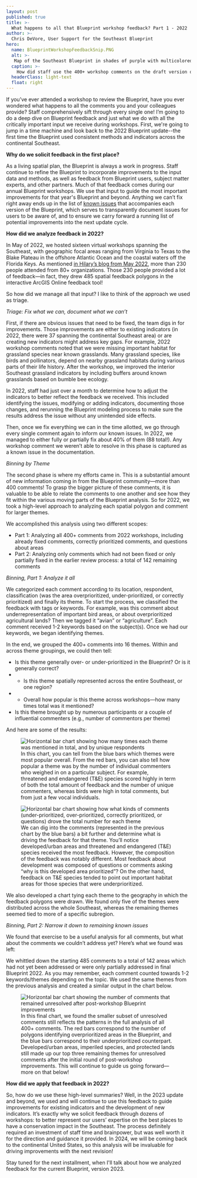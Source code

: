 ```yaml
---
layout: post
published: true
title: >-
  What happens to all that Blueprint workshop feedback? Part 1 - 2022
author: >-
  Chris DeVore, User Support for the Southeast Blueprint
hero:
  name: BlueprintWorkshopFeedbackSnip.PNG
  alt: >-
   Map of the Southeast Blueprint in shades of purple with multicolored polygons drawn on top of it, representing spatially explicit workshop comments.
  caption: >-
    How did staff use the 400+ workshop comments on the draft version of Southeast Conservation Blueprint 2022?
  headerClass: light-text
  float: right
---
```


If you’ve ever attended a workshop to review the Blueprint, have you ever wondered what happens to all the comments you and your colleagues provide? Staff comprehensively sift through every single one! I’m going to do a deep dive on Blueprint feedback and just what we do with all the critically important input we receive during workshops. First, we're going to jump in a time machine and look back to the 2022 Blueprint update--the first time the Blueprint used consistent methods and indicators across the continental Southeast.<!--more-->

**Why do we solicit feedback in the first place?**

As a living spatial plan, the Blueprint is always a work in progress. Staff continue to refine the Blueprint to incorporate improvements to the input data and methods, as well as feedback from Blueprint users, subject matter experts, and other partners. Much of that feedback comes during our annual Blueprint workshops. We use that input to guide the most important improvements for that year's Blueprint and beyond. Anything we can’t fix right away ends up in the list of [known issues](https://secassoutheast.org/blueprint-known-issues) that accompanies each version of the Blueprint, which serves to transparently document issues for users to be aware of, and to ensure we carry forward a running list of potential improvements into the next update cycle. 

**How did we analyze feedback in 2022?**

In May of 2022, we hosted sixteen virtual workshops spanning the Southeast, with geographic focal areas ranging from Virginia to Texas to the Blake Plateau in the offshore Atlantic Ocean and the coastal waters off the Florida Keys. As mentioned [in Hilary’s blog from May 2022](https://secassoutheast.org/2022/05/26/Blueprint-workshop-attendance-and-wording-poll-results.html), more than 230 people attended from 80+ organizations. Those 230 people provided a lot of feedback—in fact, they drew 485 spatial feedback polygons in the interactive ArcGIS Online feedback tool! 

So how did we manage all that input? I like to think of the approach we used as triage. 

_Triage: Fix what we can, document what we can’t_

First, if there are obvious issues that need to be fixed, the team digs in for improvements. Those improvements are either to existing indicators (in 2022, there were 37 spanning the continental Southeast area) or are creating new indicators might address key gaps. For example, 2022 workshop comments noted that we were missing important habitat for grassland species near known grasslands. Many grassland species, like birds and pollinators, depend on nearby grassland habitats during various parts of their life history. After the workshop, we improved the interior Southeast grassland indicators by including buffers around known grasslands based on bumble bee ecology. 

In 2022, staff had just over a month to determine how to adjust the indicators to better reflect the feedback we received. This included identifying the issues, modifying or adding indicators, documenting those changes, and rerunning the Blueprint modeling process to make sure the results address the issue without any unintended side effects.  

Then, once we fix everything we can in the time allotted, we go through every single comment again to inform our known issues. In 2022, we managed to either fully or partially fix about 40% of them (88 total!).  Any workshop comment we weren’t able to resolve in this phase is captured as a known issue in the documentation. 

_Binning by Theme_

The second phase is where my efforts came in. This is a substantial amount of new information coming in from the Blueprint community—more than 400 comments! To grasp the bigger picture of these comments, it is valuable to be able to relate the comments to one another and see how they fit within the various moving parts of the Blueprint analysis. So for 2022, we took a high-level approach to analyzing each spatial polygon and comment for larger themes. 

We accomplished this analysis using two different scopes: 

- Part 1: Analyzing all 400+ comments from 2022 workshops, including already fixed comments, correctly prioritized comments, and questions about areas 
- Part 2: Analyzing only comments which had not been fixed or only partially fixed in the earlier review process: a total of 142 remaining comments

_Binning, Part 1: Analyze it all_

We categorized each comment according to its location, respondent, classification (was the area overprioritized, under-prioritized, or correctly prioritized) and finally its theme. To start the process, we classified the feedback with tags or keywords. For example, was this comment about underrepresentation of important bird areas, or about overprioritized agricultural lands? Then we tagged it “avian” or “agriculture”. Each comment received 1-2 keywords based on the subject(s). Once we had our keywords, we began identifying themes. 

In the end, we grouped the 400+ comments into 16 themes. Within and across theme groupings, we could then tell: 

- Is this theme generally over- or under-prioritized in the Blueprint? Or is it generally correct? 
- - Is this theme spatially represented across the entire Southeast, or one region? 
- - Overall how popular is this theme across workshops—how many times total was it mentioned? 
- Is this theme brought up by numerous participants or a couple of influential commenters (e.g., number of commentors per theme)

And here are some of the results: 

<figure>
  <img src="http://secassoutheast.org/images/FeedbackChart1.png" alt="Horizontal bar chart showing how many times each theme was mentioned in total, and by unique respondents"/>
  <figcaption>In this chart, you can tell from the blue bars which themes were most popular overall. From the red bars, you can also tell how popular a theme was by the number of individual commenters who weighed in on a particular subject. For example, threatened and endangered (T&E) species scored highly in term of both the total amount of feedback and the number of unique commenters, whereas birds were high in total comments, but from just a few vocal individuals.</figcaption>
</figure>  

<figure>
  <img src="http://secassoutheast.org/images/FeedbackChart2.png" alt="Horizontal bar chart showing how what kinds of comments (under-prioritized, over-prioritized, correctly prioritized, or questions) drove the total number for each theme"/>
  <figcaption>We can dig into the comments (represented in the previous chart by the blue bars) a bit further and determine what is driving the feedback for that theme. You’ll notice developed/urban areas and threatened and endangered (T&E) species received the most feedback. However, the composition of the feedback was notably different. Most feedback about development was composed of questions or comments asking “why is this developed area prioritized”? On the other hand, feedback on T&E species tended to point out important habitat areas for those species that were underprioritized.</figcaption>
</figure>  

We also developed a chart tying each theme to the geography in which the feedback polygons were drawn. We found only five of the themes were distributed across the whole Southeast, whereas the remaining themes seemed tied to more of a specific subregion.  

_Binning, Part 2: Narrow it down to remaining known issues_

We found that exercise to be a useful analysis for all comments, but what about the comments we couldn’t address yet? Here’s what we found was left: 

We whittled down the starting 485 comments to a total of 142 areas which had not yet been addressed or were only partially addressed in final Blueprint 2022. As you may remember, each comment counted towards 1-2 keywords/themes depending on the topic. We used the same themes from the previous analysis and created a similar output in the chart below. 

<figure>
  <img src="http://secassoutheast.org/images/FeedbackChart3.png" alt="Horizontal bar chart showing the number of comments that remained unresolved after post-workshop Blueprint improvements"/>
  <figcaption>In this final chart, we found the smaller subset of unresolved comments still reflects the patterns in the full analysis of all 400+ comments. The red bars correspond to the number of polygons identifying overprioritized areas in the Blueprint, and the blue bars correspond to their underprioritized counterpart. Developed/urban areas, imperiled species, and protected lands still made up our top three remaining themes for unresolved comments after the initial round of post-workshop improvements. This will continue to guide us going forward—more on that below! </figcaption>
</figure>  

**How did we apply that feedback in 2022?**

So, how do we use these high-level summaries? Well, in the 2023 update and beyond, we used and will continue to use this feedback to guide improvements for existing indicators and the development of new indicators. It’s exactly why we solicit feedback through dozens of workshops: to better represent our users’ expertise on the best places to have a conservation impact in the Southeast. The process definitely required an investment of staff time and brainpower, but was well worth it for the direction and guidance it provided. In 2024, we will be coming back to the continental United States, so this analysis will be invaluable for driving improvements with the next revision!

Stay tuned for the next installment, when I'll talk about how we analyzed feedback for the current Blueprint, version 2023.
